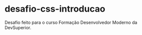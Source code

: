 # desafio-css-introducao

Desafio feito para o curso Formação Desenvolvedor Moderno da DevSuperior.
